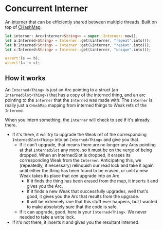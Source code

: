 # Concurrent Interner

An [interner](https://en.wikipedia.org/wiki/String_interning) that can be efficiently shared between multiple threads. Built on top of [CHashMap](https://crates.io/crates/chashmap).

```rust
let interner: Arc<Interner<String>> = super::Interner::new();
let a:Interned<String> = Interner::get(&interner, "repeat".into());
let b:Interned<String> = Interner::get(&interner, "repeat".into());
let c:Interned<String> = Interner::get(&interner, "unique".into());

assert!(a == b);
assert!(a != c);
```

## How it works

An `Interned<Thing>` is just an Arc pointing to a struct (an `InternedSlot<Thing>`) that has a copy of the interned thing, and an arc pointing to the `Interner` that the `Interned` was made with. The `Interner` is really just a `CHashMap` mapping from interned things to Weak refs of the `Interned`.

When you intern something, the `Interner` will check to see if it's already there.
    
* If it's there, it will try to upgrade the Weak ref of the corresponding `InternedSlot<Thing>` into an `Interned<Thing>` and give you that.
	* If it can't upgrade, that means there are no longer any Arcs pointing at that `InternedSlot` any more, so it must be on the verge of being dropped. When an InternedSlot is dropped, it erases its corresponding Weak from the `Interner`. Anticipating this, we (repeatedly, if necessary) relinquish our read lock and take it again until either the thing has been found to be erased, or until a new Weak takes its place that *can* upgrade into an Arc.
		* If it finds the thing has been erased from the map, it inserts it and gives you the Arc.
		* If it finds a new Weak that successfully upgrades, well that's good, it gives you the Arc that results from the upgrade.
		* It will be extremely rare that this stuff ever happens, but I wanted to make absolutely sure that the code is safe.
	* If it can upgrade, good, here is your `Interned<Thing>`. We never needed to take a write lock.
* If it's not there, it inserts it and gives you the resultant Interned<Thing>.

